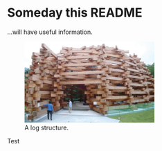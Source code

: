 # Someday this README

...will have useful information.

<figure>
    <img width="300" src="structured-logger.jpg"
         alt="log structure">
    <figcaption>A log structure.</figcaption>
</figure>

Test
